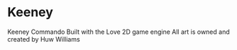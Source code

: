 # Keeney
Keeney Commando 
Built with the Love 2D game engine
All art is owned and created by Huw Williams 
